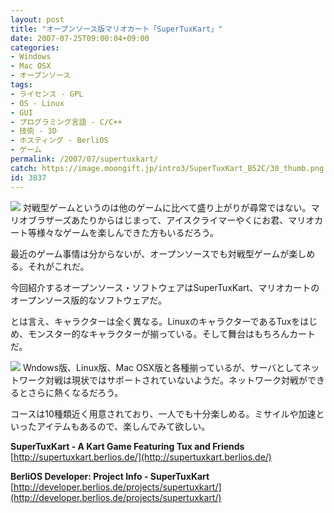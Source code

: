 ```yaml
---
layout: post
title: "オープンソース版マリオカート「SuperTuxKart」"
date: 2007-07-25T09:00:04+09:00
categories:
- Windows
- Mac OSX
- オープンソース
tags: 
- ライセンス - GPL
- OS - Linux
- GUI
- プログラミング言語 - C/C++
- 技術 - 3D
- ホスティング - BerliOS
- ゲーム
permalink: /2007/07/supertuxkart/
catch: https://image.moongift.jp/intro3/SuperTuxKart_B52C/30_thumb.png
id: 3837
---
```

[![](https://image.moongift.jp/intro3/SuperTuxKart_B52C/31_thumb.png)](https://image.moongift.jp/intro3/SuperTuxKart_B52C/312.png) 対戦型ゲームというのは他のゲームに比べて盛り上がりが尋常ではない。マリオブラザーズあたりからはじまって、アイスクライマーやくにお君、マリオカート等様々なゲームを楽しんできた方もいるだろう。   
  
最近のゲーム事情は分からないが、オープンソースでも対戦型ゲームが楽しめる。それがこれだ。   
  
今回紹介するオープンソース・ソフトウェアはSuperTuxKart、マリオカートのオープンソース版的なソフトウェアだ。   
  
<!--more-->  
  
とは言え、キャラクターは全く異なる。LinuxのキャラクターであるTuxをはじめ、モンスター的なキャラクターが揃っている。そして舞台はもちろんカートだ。   
  
[![](https://image.moongift.jp/intro3/SuperTuxKart_B52C/30_thumb.png)](https://image.moongift.jp/intro3/SuperTuxKart_B52C/302.png) Wndows版、Linux版、Mac OSX版と各種揃っているが、サーバとしてネットワーク対戦は現状ではサポートされていないようだ。ネットワーク対戦ができるとさらに熱くなるだろう。   
  
コースは10種類近く用意されており、一人でも十分楽しめる。ミサイルや加速といったアイテムもあるので、楽しんでみて欲しい。   
  
**SuperTuxKart - A Kart Game Featuring Tux and Friends**  
[http://supertuxkart.berlios.de/](http://supertuxkart.berlios.de/)  
  
**BerliOS Developer: Project Info - SuperTuxKart**  
[http://developer.berlios.de/projects/supertuxkart/](http://developer.berlios.de/projects/supertuxkart/)